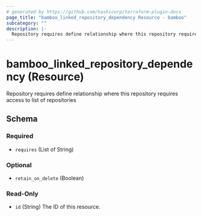 ```yaml
---
# generated by https://github.com/hashicorp/terraform-plugin-docs
page_title: "bamboo_linked_repository_dependency Resource - bamboo"
subcategory: ""
description: |-
  Repository requires define relationship where this repository requires access to list of repositories
---
```


# bamboo_linked_repository_dependency (Resource)

Repository requires define relationship where this repository requires access to list of repositories



<!-- schema generated by tfplugindocs -->
## Schema

### Required

- `requires` (List of String)

### Optional

- `retain_on_delete` (Boolean)

### Read-Only

- `id` (String) The ID of this resource.
